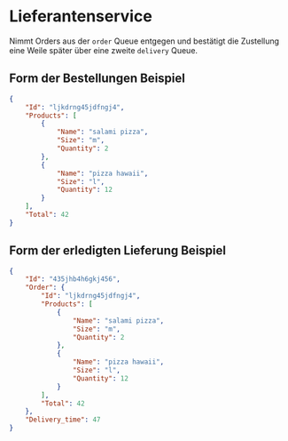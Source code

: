 # Lieferantenservice

Nimmt Orders aus der `order` Queue entgegen und bestätigt die Zustellung eine Weile später über eine zweite `delivery` Queue.

## Form der Bestellungen Beispiel

```json
{
    "Id": "ljkdrng45jdfngj4",
    "Products": [
        {
            "Name": "salami pizza",
            "Size": "m",
            "Quantity": 2
        },
        {
            "Name": "pizza hawaii",
            "Size": "l",
            "Quantity": 12
        }
    ],
    "Total": 42
}
```

## Form der erledigten Lieferung Beispiel

```json
{
    "Id": "435jhb4h6gkj456",
    "Order": {
        "Id": "ljkdrng45jdfngj4",
        "Products": [
            {
                "Name": "salami pizza",
                "Size": "m",
                "Quantity": 2
            },
            {
                "Name": "pizza hawaii",
                "Size": "l",
                "Quantity": 12
            }
        ],
        "Total": 42
    },
    "Delivery_time": 47
}
```
